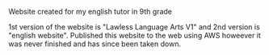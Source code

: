 Website created for my english tutor in 9th grade 

1st version of the website is "Lawless Language Arts V1" and 2nd version is "english website".
Published this website to the web using AWS howeever it was never finished and has since been taken down.
